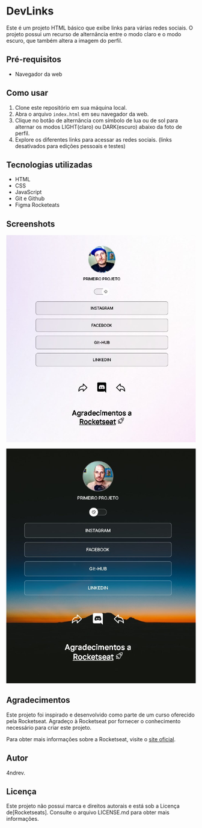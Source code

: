 # DevLinks

Este é um projeto HTML básico que exibe links para várias redes sociais. O projeto possui um recurso de alternância entre o modo claro e o modo escuro, que também altera a imagem do perfil.

## Pré-requisitos

- Navegador da web

## Como usar

1. Clone este repositório em sua máquina local.
2. Abra o arquivo `index.html` em seu navegador da web.
3. Clique no botão de alternância com símbolo de lua ou de sol para alternar os modos LIGHT(claro) ou DARK(escuro) abaixo da foto de perfil.
4. Explore os diferentes links para acessar as redes sociais.
   (links desativados para edições pessoais e testes)

## Tecnologias utilizadas

- HTML
- CSS
- JavaScript
- Git e Github
- Figma Rocketeats

## Screenshots

![Modo claro](./Assets/light1.png)

![Modo escuro](./Assets/dark1.png)

## Agradecimentos

Este projeto foi inspirado e desenvolvido como parte de um curso oferecido pela Rocketseat. Agradeço à Rocketseat por fornecer o conhecimento necessário para criar este projeto.

Para obter mais informações sobre a Rocketseat, visite o [site oficial](https://rocketseat.com.br/).

## Autor

4ndrev.

## Licença

Este projeto não possui marca e direitos autorais e está sob a Licença de[Rocketseats]. Consulte o arquivo LICENSE.md para obter mais informações.
